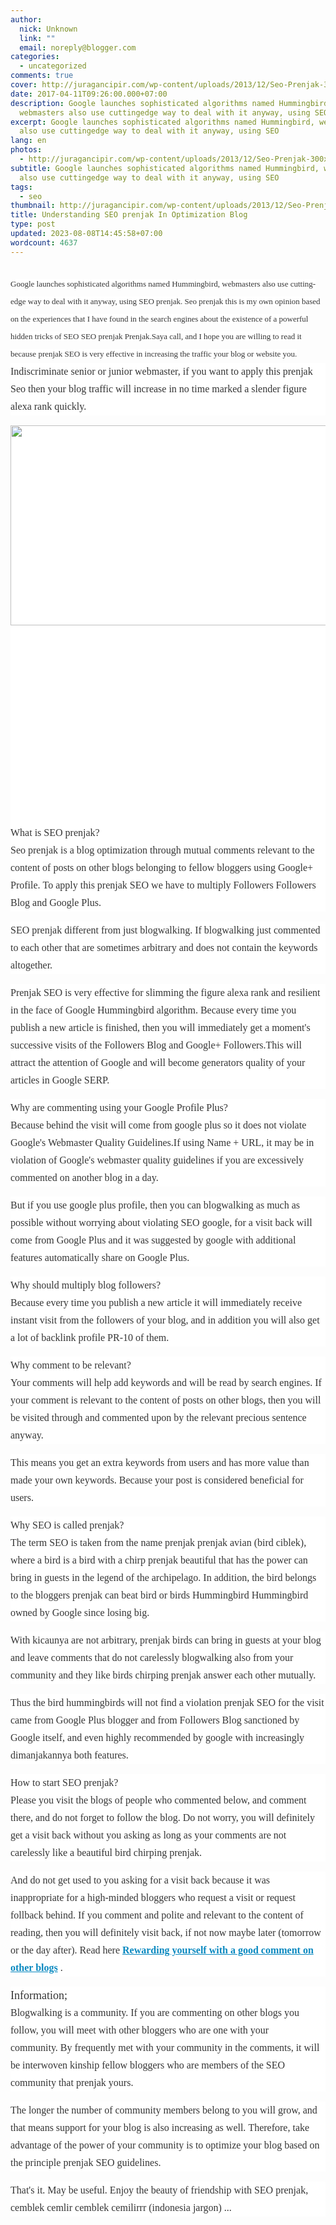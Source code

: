 ```yaml
---
author:
  nick: Unknown
  link: ""
  email: noreply@blogger.com
categories:
  - uncategorized
comments: true
cover: http://juragancipir.com/wp-content/uploads/2013/12/Seo-Prenjak-300x240.jpg
date: 2017-04-11T09:26:00.000+07:00
description: Google launches sophisticated algorithms named Hummingbird,
  webmasters also use cuttingedge way to deal with it anyway, using SEO
excerpt: Google launches sophisticated algorithms named Hummingbird, webmasters
  also use cuttingedge way to deal with it anyway, using SEO
lang: en
photos:
  - http://juragancipir.com/wp-content/uploads/2013/12/Seo-Prenjak-300x240.jpg
subtitle: Google launches sophisticated algorithms named Hummingbird, webmasters
  also use cuttingedge way to deal with it anyway, using SEO
tags:
  - seo
thumbnail: http://juragancipir.com/wp-content/uploads/2013/12/Seo-Prenjak-300x240.jpg
title: Understanding SEO prenjak In Optimization Blog
type: post
updated: 2023-08-08T14:45:58+07:00
wordcount: 4637
---
```


<div dir="ltr" style="text-align: left;" trbidi="on"><h2><span class="notranslate" style="background-color: white; color: #353535; font-family: &quot;merriweather&quot; , &quot;times new roman&quot; , &quot;times&quot; , serif; font-size: small; font-weight: normal; line-height: 28px;">Google launches sophisticated algorithms named Hummingbird, webmasters also use cutting-edge way to deal with it anyway, using SEO prenjak.</span><span style="background-color: white; color: #353535; font-family: &quot;merriweather&quot; , &quot;times new roman&quot; , &quot;times&quot; , serif; font-size: small; font-weight: normal; line-height: 28px;">&nbsp;</span><span class="notranslate" style="background-color: white; color: #353535; font-family: &quot;merriweather&quot; , &quot;times new roman&quot; , &quot;times&quot; , serif; font-size: small; font-weight: normal; line-height: 28px;">Seo prenjak this is my own opinion based on the experiences that I have found in the search engines about the existence of a powerful hidden tricks of SEO SEO prenjak Prenjak.Saya call, and I hope you are willing to read it because prenjak SEO is very effective in increasing the traffic your blog or website you.</span><span style="background-color: white; color: #353535; font-family: &quot;merriweather&quot; , &quot;times new roman&quot; , &quot;times&quot; , serif; font-size: small; font-weight: normal; line-height: 28px;"></span><div style="background-color: white; color: #353535; font-family: Merriweather, 'Times New Roman', Times, serif; font-size: medium; font-weight: normal; line-height: 28px; margin-bottom: 1em; padding: 0px;"><span class="notranslate">Indiscriminate senior or junior webmaster, if you want to apply this prenjak Seo then your blog traffic will increase in no time marked a slender figure alexa rank quickly.</span></div><div class="amp-wp-inline-4e7cf9905a12cc7ecb45883ae68f08db" style="background-color: white; clear: both; color: #353535; font-family: Merriweather, 'Times New Roman', Times, serif; font-size: medium; font-weight: normal; line-height: 28px; text-align: center;"><img alt="" class="amp-wp-enforced-sizes i-amphtml-element i-amphtml-layout-responsive i-amphtml-layout-size-defined i-amphtml-layout" height="320" sizes="(min-width: 400px) 400px, 100vw" src="http://juragancipir.com/wp-content/uploads/2013/12/Seo-Prenjak-300x240.jpg" style="display: block; margin: 0px auto; max-width: 100%; overflow: hidden !important; position: relative; width: 100vw;" width="400"><i-amphtml-sizer style="display: block; padding-top: 262.390625px;"></i-amphtml-sizer><img alt="" class="i-amphtml-fill-content i-amphtml-replaced-content" src="http://juragancipir.com/wp-content/uploads/2013/12/Seo-Prenjak-300x240.jpg" style="border: none !important; bottom: 0px; display: block; height: 1px; left: 0px; margin: auto; min-height: 100%; min-width: 100%; padding: 0px !important; position: absolute; right: 0px; top: 0px; width: 1px;"><br><div class="quads-location quads-ad4" id="quads-ad4"></div></div><div style="background-color: white; color: #353535; font-family: Merriweather, 'Times New Roman', Times, serif; font-size: medium; font-weight: normal; line-height: 28px; margin-bottom: 1em; padding: 0px;"><span class="amp-wp-inline-e83b3001d8045eddbc5ff9e9b885e24e" style="font-size: medium;"><br></span><span class="notranslate"><span class="amp-wp-inline-e83b3001d8045eddbc5ff9e9b885e24e" style="font-size: medium;">What is SEO prenjak?</span></span><br><span class="notranslate">Seo prenjak is a blog optimization through mutual comments relevant to the content of posts on other blogs belonging to fellow bloggers using Google+ Profile.</span>&nbsp;<span class="notranslate">To apply this prenjak SEO we have to multiply Followers Followers Blog and Google Plus.</span></div><div style="background-color: white; color: #353535; font-family: Merriweather, 'Times New Roman', Times, serif; font-size: medium; font-weight: normal; line-height: 28px; margin-bottom: 1em; padding: 0px;"><span class="notranslate">SEO prenjak different from just blogwalking.</span>&nbsp;<span class="notranslate">If blogwalking just commented to each other that are sometimes arbitrary and does not contain the keywords altogether.</span></div><div style="background-color: white; color: #353535; font-family: Merriweather, 'Times New Roman', Times, serif; font-size: medium; font-weight: normal; line-height: 28px; margin-bottom: 1em; padding: 0px;"><span class="notranslate">Prenjak SEO is very effective for slimming the figure alexa rank and resilient in the face of Google Hummingbird algorithm.</span>&nbsp;<span class="notranslate">Because every time you publish a new article is finished, then you will immediately get a moment's successive visits of the Followers Blog and Google+ Followers.</span><span class="notranslate">This will attract the attention of Google and will become generators quality of your articles in Google SERP.</span></div><div style="background-color: white; color: #353535; font-family: Merriweather, 'Times New Roman', Times, serif; font-size: medium; font-weight: normal; line-height: 28px; margin-bottom: 1em; padding: 0px;"><span class="notranslate"><span class="amp-wp-inline-e83b3001d8045eddbc5ff9e9b885e24e" style="font-size: medium;">Why are commenting using your Google Profile Plus?</span></span><br><span class="notranslate">Because behind the visit will come from google plus so it does not violate Google's Webmaster Quality Guidelines.</span><span class="notranslate">If using Name + URL, it may be in violation of Google's webmaster quality guidelines if you are excessively commented on another blog in a day.</span></div><div style="background-color: white; color: #353535; font-family: Merriweather, 'Times New Roman', Times, serif; font-size: medium; font-weight: normal; line-height: 28px; margin-bottom: 1em; padding: 0px;"><span class="notranslate">But if you use google plus profile, then you can blogwalking as much as possible without worrying about violating SEO google, for a visit back will come from Google Plus and it was suggested by google with additional features automatically share on Google Plus.</span></div><div style="background-color: white; color: #353535; font-family: Merriweather, 'Times New Roman', Times, serif; font-size: medium; font-weight: normal; line-height: 28px; margin-bottom: 1em; padding: 0px;"><span class="notranslate"><span class="amp-wp-inline-e83b3001d8045eddbc5ff9e9b885e24e" style="font-size: medium;">Why should multiply blog followers?</span></span><br><span class="notranslate">Because every time you publish a new article it will immediately receive instant visit from the followers of your blog, and in addition you will also get a lot of backlink profile PR-10 of them.</span></div><div style="background-color: white; color: #353535; font-family: Merriweather, 'Times New Roman', Times, serif; font-size: medium; font-weight: normal; line-height: 28px; margin-bottom: 1em; padding: 0px;"><span class="notranslate"><span class="amp-wp-inline-e83b3001d8045eddbc5ff9e9b885e24e" style="font-size: medium;">Why comment to be relevant?</span></span><br><span class="notranslate">Your comments will help add keywords and will be read by search engines.</span>&nbsp;<span class="notranslate">If your comment is relevant to the content of posts on other blogs, then you will be visited through and commented upon by the relevant precious sentence anyway.</span></div><div class="quads-location quads-ad2" id="quads-ad2" style="background-color: white; color: #353535; font-family: Merriweather, 'Times New Roman', Times, serif; font-size: medium; font-weight: normal; line-height: 28px;"></div><div style="background-color: white; color: #353535; font-family: Merriweather, 'Times New Roman', Times, serif; font-size: medium; font-weight: normal; line-height: 28px; margin-bottom: 1em; padding: 0px;"><span class="notranslate">This means you get an extra keywords from users and has more value than made your own keywords.</span>&nbsp;<span class="notranslate">Because your post is considered beneficial for users.</span></div><div style="background-color: white; color: #353535; font-family: Merriweather, 'Times New Roman', Times, serif; font-size: medium; font-weight: normal; line-height: 28px; margin-bottom: 1em; padding: 0px;"><span class="notranslate"><span class="amp-wp-inline-e83b3001d8045eddbc5ff9e9b885e24e" style="font-size: medium;">Why SEO is called prenjak?</span></span><br><span class="notranslate">The term SEO is taken from the name prenjak prenjak avian (bird ciblek), where a bird is a bird with a chirp prenjak beautiful that has the power can bring in guests in the legend of the archipelago.</span>&nbsp;<span class="notranslate">In addition, the bird belongs to the bloggers prenjak can beat bird or birds Hummingbird Hummingbird owned by Google since losing big.</span></div><div style="background-color: white; color: #353535; font-family: Merriweather, 'Times New Roman', Times, serif; font-size: medium; font-weight: normal; line-height: 28px; margin-bottom: 1em; padding: 0px;"><span class="notranslate">With kicaunya are not arbitrary, prenjak birds can bring in guests at your blog and leave comments that do not carelessly blogwalking also from your community and they like birds chirping prenjak answer each other mutually.</span></div><div style="background-color: white; color: #353535; font-family: Merriweather, 'Times New Roman', Times, serif; font-size: medium; font-weight: normal; line-height: 28px; margin-bottom: 1em; padding: 0px;"><span class="notranslate">Thus the bird hummingbirds will not find a violation prenjak SEO for the visit came from Google Plus blogger and from Followers Blog sanctioned by Google itself, and even highly recommended by google with increasingly dimanjakannya both features.</span></div><div style="background-color: white; color: #353535; font-family: Merriweather, 'Times New Roman', Times, serif; font-size: medium; font-weight: normal; line-height: 28px; margin-bottom: 1em; padding: 0px;"><span class="notranslate"><span class="amp-wp-inline-e83b3001d8045eddbc5ff9e9b885e24e" style="font-size: medium;">How to start SEO prenjak?</span></span><br><span class="notranslate">Please you visit the blogs of people who commented below, and comment there, and do not forget to follow the blog.</span>&nbsp;<span class="notranslate">Do not worry, you will definitely get a visit back without you asking as long as your comments are not carelessly like a beautiful bird chirping prenjak.</span></div><div style="background-color: white; color: #353535; font-family: Merriweather, 'Times New Roman', Times, serif; font-size: medium; font-weight: normal; line-height: 28px; margin-bottom: 1em; padding: 0px;"><span class="notranslate">And do not get used to you asking for a visit back because it was inappropriate for a high-minded bloggers who request a visit or request follback behind.</span>&nbsp;<span class="notranslate">If you comment and polite and relevant to the content of reading, then you will definitely visit back, if not now maybe later (tomorrow or the day after).</span>&nbsp;<span class="notranslate">Read here&nbsp;<b><a href="https://translate.googleusercontent.com/translate_c?depth=1&amp;nv=1&amp;rurl=translate.google.com&amp;sl=id&amp;sp=nmt4&amp;tl=en&amp;u=http://juragancipir.com/menghargai-diri-sendiri-dengan-berkomentar-yang-baik-di-blog-lain/amp/&amp;usg=ALkJrhh7Lo7e8VM2uq_dsDAtuYXFvDEVTQ" rel="noopener noreferer nofollow" style="color: #0a89c0;" target="_blank">Rewarding yourself with a good comment on other blogs</a></b>&nbsp;.</span></div><div style="background-color: white; color: #353535; font-family: Merriweather, 'Times New Roman', Times, serif; font-size: medium; font-weight: normal; line-height: 28px; margin-bottom: 1em; padding: 0px;"><span class="notranslate"><span class="amp-wp-inline-86ac09696f8a955f18e3d3b695512f0a" style="font-size: large;">Information;</span></span><br><span class="notranslate">Blogwalking is a community.</span>&nbsp;<span class="notranslate">If you are commenting on other blogs you follow, you will meet with other bloggers who are one with your community.</span>&nbsp;<span class="notranslate">By frequently met with your community in the comments, it will be interwoven kinship fellow bloggers who are members of the SEO community that prenjak yours.</span></div><div style="background-color: white; color: #353535; font-family: Merriweather, 'Times New Roman', Times, serif; font-size: medium; font-weight: normal; line-height: 28px; margin-bottom: 1em; padding: 0px;"><span class="notranslate">The longer the number of community members belong to you will grow, and that means support for your blog is also increasing as well.</span>&nbsp;<span class="notranslate">Therefore, take advantage of the power of your community is to optimize your blog based on the principle prenjak SEO guidelines.</span></div><div style="background-color: white; color: #353535; font-family: Merriweather, 'Times New Roman', Times, serif; font-size: medium; font-weight: normal; line-height: 28px; margin-bottom: 1em; padding: 0px;"><span class="notranslate">That's it.</span>&nbsp;<span class="notranslate">May be useful.</span>&nbsp;<span class="notranslate">Enjoy the beauty of friendship with SEO prenjak, cemblek cemlir cemblek cemilirrr (indonesia jargon) ...</span></div></h2></div>